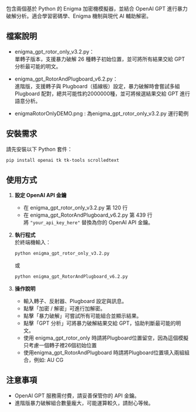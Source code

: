 
包含兩個基於 Python 的 Enigma 加密機模擬器，並結合 OpenAI GPT 進行暴力破解分析。適合學習密碼學、Enigma 機制與現代 AI 輔助解密。

## 檔案說明

- enigma_gpt_rotor_only_v3.2.py：  
  單轉子版本，支援暴力破解 26 種轉子初始位置，並可將所有結果交給 GPT 分析最可能的明文。

- enigma_gpt_RotorAndPlugboard_v6.2.py：  
  進階版，支援轉子與 Plugboard（插線板）設定，暴力破解時會嘗試多組 Plugboard 配對，總共可能性約2000000種，並可將候選結果交給 GPT 進行語意分析。

- enigmaRotorOnlyDEMO.png :
  為enigma_gpt_rotor_only_v3.2.py 運行範例

## 安裝需求

請先安裝以下 Python 套件：

```sh
pip install openai tk tk-tools scrolledtext
```

## 使用方式

1. **設定 OpenAI API 金鑰**  
   - 在 enigma_gpt_rotor_only_v3.2.py 第 120 行  
   - 在 enigma_gpt_RotorAndPlugboard_v6.2.py 第 439 行  
   將 `"your_api_key_here"` 替換為你的 OpenAI API 金鑰。

2. **執行程式**  
   於終端機輸入：
   ```sh
   python enigma_gpt_rotor_only_v3.2.py
   ```
   或
   ```sh
   python enigma_gpt_RotorAndPlugboard_v6.2.py
   ```

3. **操作說明**  
   - 輸入轉子、反射器、Plugboard 設定與訊息。
   - 點擊「加密 / 解密」可進行加解密。
   - 點擊「暴力破解」可嘗試所有可能組合並顯示結果。
   - 點擊「GPT 分析」可將暴力破解結果交給 GPT，協助判斷最可能的明文。
   - 使用 enigma_gpt_rotor_only 時請將Plugboard位置留空，因為這個模擬只考慮一個轉子裡26個初始位置
   - 使用enigma_gpt_RotorAndPlugboard 時請將Plugboard位置填入兩組組合，例如: AU CG

## 注意事項

- OpenAI GPT 服務需付費，請妥善保管你的 API 金鑰。
- 進階版暴力破解組合數量龐大，可能運算較久，請耐心等候。
